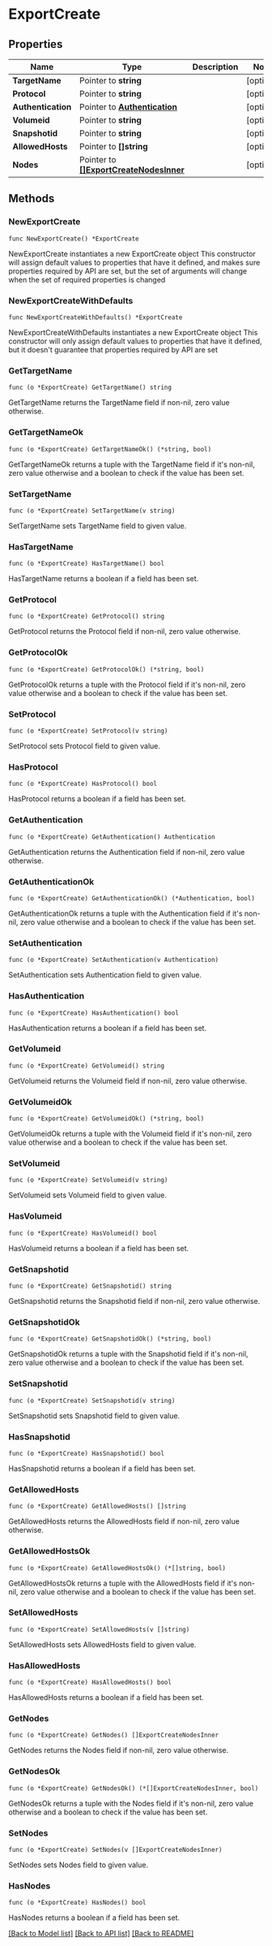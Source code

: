 # ExportCreate

## Properties

Name | Type | Description | Notes
------------ | ------------- | ------------- | -------------
**TargetName** | Pointer to **string** |  | [optional] 
**Protocol** | Pointer to **string** |  | [optional] 
**Authentication** | Pointer to [**Authentication**](Authentication.md) |  | [optional] 
**Volumeid** | Pointer to **string** |  | [optional] 
**Snapshotid** | Pointer to **string** |  | [optional] 
**AllowedHosts** | Pointer to **[]string** |  | [optional] 
**Nodes** | Pointer to [**[]ExportCreateNodesInner**](ExportCreateNodesInner.md) |  | [optional] 

## Methods

### NewExportCreate

`func NewExportCreate() *ExportCreate`

NewExportCreate instantiates a new ExportCreate object
This constructor will assign default values to properties that have it defined,
and makes sure properties required by API are set, but the set of arguments
will change when the set of required properties is changed

### NewExportCreateWithDefaults

`func NewExportCreateWithDefaults() *ExportCreate`

NewExportCreateWithDefaults instantiates a new ExportCreate object
This constructor will only assign default values to properties that have it defined,
but it doesn't guarantee that properties required by API are set

### GetTargetName

`func (o *ExportCreate) GetTargetName() string`

GetTargetName returns the TargetName field if non-nil, zero value otherwise.

### GetTargetNameOk

`func (o *ExportCreate) GetTargetNameOk() (*string, bool)`

GetTargetNameOk returns a tuple with the TargetName field if it's non-nil, zero value otherwise
and a boolean to check if the value has been set.

### SetTargetName

`func (o *ExportCreate) SetTargetName(v string)`

SetTargetName sets TargetName field to given value.

### HasTargetName

`func (o *ExportCreate) HasTargetName() bool`

HasTargetName returns a boolean if a field has been set.

### GetProtocol

`func (o *ExportCreate) GetProtocol() string`

GetProtocol returns the Protocol field if non-nil, zero value otherwise.

### GetProtocolOk

`func (o *ExportCreate) GetProtocolOk() (*string, bool)`

GetProtocolOk returns a tuple with the Protocol field if it's non-nil, zero value otherwise
and a boolean to check if the value has been set.

### SetProtocol

`func (o *ExportCreate) SetProtocol(v string)`

SetProtocol sets Protocol field to given value.

### HasProtocol

`func (o *ExportCreate) HasProtocol() bool`

HasProtocol returns a boolean if a field has been set.

### GetAuthentication

`func (o *ExportCreate) GetAuthentication() Authentication`

GetAuthentication returns the Authentication field if non-nil, zero value otherwise.

### GetAuthenticationOk

`func (o *ExportCreate) GetAuthenticationOk() (*Authentication, bool)`

GetAuthenticationOk returns a tuple with the Authentication field if it's non-nil, zero value otherwise
and a boolean to check if the value has been set.

### SetAuthentication

`func (o *ExportCreate) SetAuthentication(v Authentication)`

SetAuthentication sets Authentication field to given value.

### HasAuthentication

`func (o *ExportCreate) HasAuthentication() bool`

HasAuthentication returns a boolean if a field has been set.

### GetVolumeid

`func (o *ExportCreate) GetVolumeid() string`

GetVolumeid returns the Volumeid field if non-nil, zero value otherwise.

### GetVolumeidOk

`func (o *ExportCreate) GetVolumeidOk() (*string, bool)`

GetVolumeidOk returns a tuple with the Volumeid field if it's non-nil, zero value otherwise
and a boolean to check if the value has been set.

### SetVolumeid

`func (o *ExportCreate) SetVolumeid(v string)`

SetVolumeid sets Volumeid field to given value.

### HasVolumeid

`func (o *ExportCreate) HasVolumeid() bool`

HasVolumeid returns a boolean if a field has been set.

### GetSnapshotid

`func (o *ExportCreate) GetSnapshotid() string`

GetSnapshotid returns the Snapshotid field if non-nil, zero value otherwise.

### GetSnapshotidOk

`func (o *ExportCreate) GetSnapshotidOk() (*string, bool)`

GetSnapshotidOk returns a tuple with the Snapshotid field if it's non-nil, zero value otherwise
and a boolean to check if the value has been set.

### SetSnapshotid

`func (o *ExportCreate) SetSnapshotid(v string)`

SetSnapshotid sets Snapshotid field to given value.

### HasSnapshotid

`func (o *ExportCreate) HasSnapshotid() bool`

HasSnapshotid returns a boolean if a field has been set.

### GetAllowedHosts

`func (o *ExportCreate) GetAllowedHosts() []string`

GetAllowedHosts returns the AllowedHosts field if non-nil, zero value otherwise.

### GetAllowedHostsOk

`func (o *ExportCreate) GetAllowedHostsOk() (*[]string, bool)`

GetAllowedHostsOk returns a tuple with the AllowedHosts field if it's non-nil, zero value otherwise
and a boolean to check if the value has been set.

### SetAllowedHosts

`func (o *ExportCreate) SetAllowedHosts(v []string)`

SetAllowedHosts sets AllowedHosts field to given value.

### HasAllowedHosts

`func (o *ExportCreate) HasAllowedHosts() bool`

HasAllowedHosts returns a boolean if a field has been set.

### GetNodes

`func (o *ExportCreate) GetNodes() []ExportCreateNodesInner`

GetNodes returns the Nodes field if non-nil, zero value otherwise.

### GetNodesOk

`func (o *ExportCreate) GetNodesOk() (*[]ExportCreateNodesInner, bool)`

GetNodesOk returns a tuple with the Nodes field if it's non-nil, zero value otherwise
and a boolean to check if the value has been set.

### SetNodes

`func (o *ExportCreate) SetNodes(v []ExportCreateNodesInner)`

SetNodes sets Nodes field to given value.

### HasNodes

`func (o *ExportCreate) HasNodes() bool`

HasNodes returns a boolean if a field has been set.


[[Back to Model list]](../README.md#documentation-for-models) [[Back to API list]](../README.md#documentation-for-api-endpoints) [[Back to README]](../README.md)


